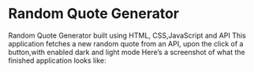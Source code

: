  # Random Quote Generator
 
 
 Random Quote Generator built using HTML, CSS,JavaScript and API
 This application fetches a new random quote from an API, upon the click of a button,with enabled dark and light mode Here’s a screenshot of what the finished application   looks like:

  




